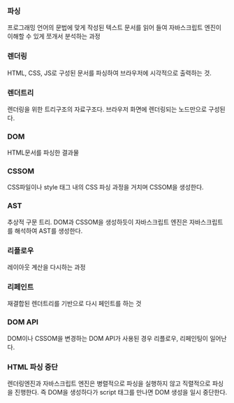 ### 파싱
프로그래밍 언어의 문법에 맞게 작성된 텍스트 문서를 읽어 들여 자바스크립트 엔진이 이해할 수 있게 쪼개서 분석하는 과정

### 렌더링
HTML, CSS, JS로 구성된 문서를 파싱하여 브라우저에 시각적으로 출력하는 것.

### 렌더트리
렌더링을 위한 트리구조의 자료구조다. 브라우저 화면에 렌더링되는 노드만으로 구성된다.

### DOM
HTML문서를 파싱한 결과물

### CSSOM
CSS파일이나 style 태그 내의 CSS 파싱 과정을 거치며 CSSOM을 생성한다.

### AST
추상적 구문 트리. DOM과 CSSOM을 생성하듯이 자바스크립트 엔진은 자바스크립트를 해석하여 AST를 생성한다.

### 리플로우
레이아웃 계산을 다시하는 과정

### 리페인트
재결합된 렌더트리를 기반으로 다시 페인트를 하는 것

### DOM API
DOM이나 CSSOM을 변경하는 DOM API가 사용된 경우 리플로우, 리페인팅이 일어난다. 

### HTML 파싱 중단
렌더링엔진과 자바스크립트 엔진은 병렬적으로 파싱을 실행하지 않고 직렬적으로 파싱을 진행한다. 즉 DOM을 생성하다가 script 태그를 만나면 DOM 생성을 일시 중단한다.



